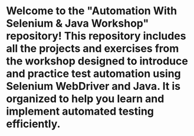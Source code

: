 # Welcome to the "Automation With Selenium & Java Workshop" repository! This repository includes all the projects and exercises from the workshop designed to introduce and practice test automation using Selenium WebDriver and Java. It is organized to help you learn and implement automated testing efficiently.
